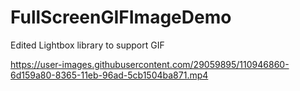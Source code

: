 # FullScreenGIFImageDemo
Edited Lightbox library to support GIF


https://user-images.githubusercontent.com/29059895/110946860-6d159a80-8365-11eb-96ad-5cb1504ba871.mp4

